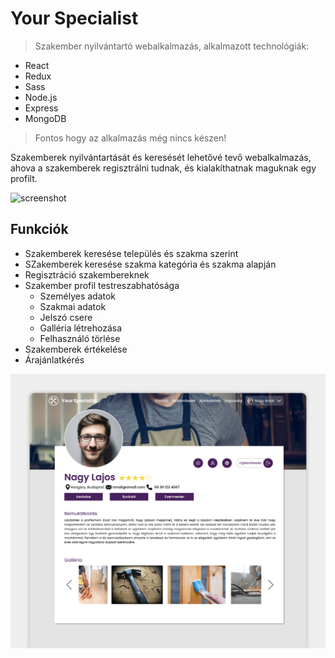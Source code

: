 # Your Specialist
> Szakember nyilvántartó webalkalmazás, alkalmazott technológiák:
* React
* Redux
* Sass
* Node.js
* Express
* MongoDB
> Fontos hogy az alkalmazás még nincs készen!

Szakemberek nyilvántartását és keresését lehetővé tevő webalkalmazás, ahova a szakemberek regisztrálni tudnak, és kialakíthatnak maguknak egy profilt.

![screenshot](https://github.com/Gkristof96/Your-specilist_v2/blob/master/Your-specialist_mockup_v3.png)

## Funkciók

- Szakemberek keresése település és szakma szerint
- SZakemberek keresése szakma kategória és szakma alapján
- Regisztráció szakembereknek
- Szakember profil testreszabhatósága
  - Személyes adatok
  - Szakmai adatok
  - Jelszó csere
  - Galléria létrehozása
  - Felhasználó törlése
 - Szakemberek értékelése
 - Árajánlatkérés

![screenshot](https://github.com/Gkristof96/Your-specilist_v2/blob/master/Your-specialist_mockup_v4.png)
